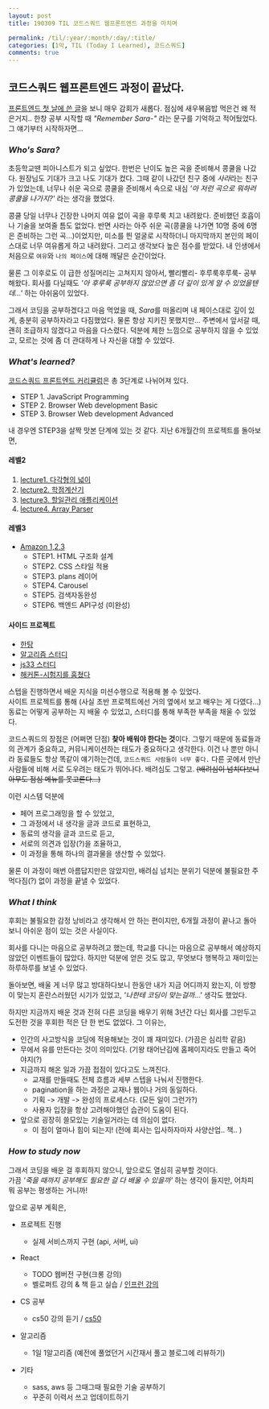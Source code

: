 ```yaml
---
layout: post
title: 190309 TIL 코드스쿼드 웹프론트엔드 과정을 마치며 

permalink: /til/:year/:month/:day/:title/
categories: [1막, TIL (Today I Learned), 코드스쿼드]
comments: true
---
```


## **코드스쿼드 웹프론트엔드 과정이 끝났다.**

[프론트엔드 첫 날에 쓴 글](https://developersoom.github.io/til/2018/09/10/TIL/)을 보니 매우 감회가 새롭다. 점심에 새우볶음밥 먹은건 왜 적은거지.. 한창 공부 시작할 때 *"Remember Sara-"* 라는 문구를 기억하고 적어뒀었다. 그 얘기부터 시작하자면... 

### *Who's Sara?*

초등학교땐 피아니스트가 되고 싶었다. 한번은 난이도 높은 곡을 준비해서 콩쿨을 나갔다. 원장님도 기대가 크고 나도 기대가 컸다. 그때 같이 나갔던 친구 중에 *사라*라는 친구가 있었는데, 너무나 쉬운 곡으로 콩쿨을 준비해서 속으로 내심 *'아 저런 곡으로 뭐하러 콩쿨을 나가지?'* 라는 생각을 했었다.  

콩쿨 당일 너무나 긴장한 나머지 여유 없이 곡을 후루룩 치고 내려왔다. 준비했던 호흡이나 기술을 보여줄 틈도 없었다. 반면 사라는 아주 쉬운 곡(콩쿨을 나가면 10명 중에 6명은 준비하는 그런 곡...)이었지만, 미소를 띈 얼굴로 시작하더니 마지막까지 본인의 페이스대로 너무 여유롭게 하고 내려왔다. 그리고 생각보다 높은 점수를 받았다. 내 인생에서 처음으로 `여유`와 `나의 페이스`에 대해 깨달은 순간이었다.  

물론 그 이후로도 이 급한 성질머리는 고쳐지지 않아서, 빨리빨리- 후루룩후루룩- 공부해왔다. 회사를 다닐때도 *'아 후루룩 공부하지 않았으면 좀 더 깊이 있게 알 수 있었을텐데...'* 하는 아쉬움이 있었다.  

그래서 코딩을 공부하겠다고 마음 먹었을 때, *Sara*를 떠올리며 내 페이스대로 깊이 있게, 충분히 공부하자라고 다짐했었다. 물론 항상 지키진 못했지만... 주변에서 앞서갈 때, 괜히 조급하지 않겠다고 마음을 다스렸다. 덕분에 체한 느낌으로 공부하지 않을 수 있었고, 모르는 것에 좀 더 관대하게 나 자신을 대할 수 있었다.  

### *What's learned?*

[코드스쿼드 프론트엔드 커리큘럼](https://github.com/nigayo/front-end-curriculum/tree/2018_09)은 총 3단계로 나뉘어져 있다. 

- STEP 1. JavaScript Programming
- STEP 2. Browser Web development Basic
- STEP 3. Browser Web development Advanced

내 경우엔 STEP3을 살짝 맛본 단계에 있는 것 같다. 
지난 6개월간의 프로젝트를 돌아보면, 

#### 레벨2

1. [lecture1. 다각형의 넓이](https://github.com/developersoom/javascript-polygon)
2. [lecture2. 학점계산기](https://github.com/developersoom/javascript-grade)
3. [lecture3. 할일관리 애플리케이션](https://github.com/developersoom/javascript-todo)
4. [lecture4. Array Parser](https://github.com/developersoom/javascript-json)

#### 레벨3

- [Amazon 1,2,3](https://github.com/developersoom/javascript-amazon) 
    - STEP1. HTML 구조화 설계
    - STEP2. CSS 스타일 적용
    - STEP3. plans 레이어
    - STEP4. Carousel
    - STEP5. 검색자동완성
    - STEP6. 백엔드 API구성 (미완성)

#### 사이드 프로젝트 
- [한탕](https://github.com/developersoom/HanTang)
- [알고리즘 스터디](https://github.com/childrenOfCrong/AS)
- [js33 스터디](https://github.com/childrenOfCrong/33-js-concepts)
- [해커톤-시험지를 훔쳤다](https://github.com/HTMLhead/FE_hackathon)

스텝을 진행하면서 배운 지식을 미션수행으로 적용해 볼 수 있었다.  
사이트 프로젝트를 통해 (사실 초반 프로젝트에선 거의 옆에서 보고 배우는 게 다였다...) 동료는 어떻게 공부하는 지 배울 수 있었고, 스터디를 통해 부족한 부족을 채울 수 있었다. 

코드스쿼드의 장점은 (어쩌면 단점) **찾아 배워야 한다는 것**이다. 그렇기 때문에 동료들과의 관계가 중요하고, 커뮤니케이션하는 태도가 중요하다고 생각한다. 이건 나 뿐만 아니라 동료들도 항상 똑같이 얘기하는건데, `코드스쿼드 사람들이 너무 좋다.` 다른 곳에서 만난 사람들에 비해 서로 도우려는 태도가 뛰어나다. 배려심도 그렇고. ~~(배려심이 넘치다보니 아무도 점심 메뉴를 못고른다...)~~

이런 시스템 덕분에  

- 페어 프로그래밍을 할 수 있었고,
- 그 과정에서 내 생각을 글과 코드로 표현하고, 
- 동료의 생각을 글과 코드로 듣고, 
- 서로의 의견과 입장(?)을 조율하고,
- 이 과정을 통해 하나의 결과물을 생산할 수 있었다. 

물론 이 과정이 매번 아름답지만은 않았지만, 배려심 넘치는 분위기 덕분에 불필요한 주먹다짐(?) 없이 과정을 끝낼 수 있었다. 


### *What I think*

후회는 불필요한 감정 낭비라고 생각해서 안 하는 편이지만, 6개월 과정이 끝나고 돌아보니 아쉬운 점이 있는 것은 사실이다.  

회사를 다니는 마음으로 공부하려고 했는데, 학교를 다니는 마음으로 공부해서 예상하지 않았던 이벤트들이 많았다. 하지만 덕분에 얻은 것도 많고, 무엇보다 행복하고 재미있는 하루하루를 보낼 수 있었다.  

돌아보면, 배울 게 너무 많고 방대하다보니 한동안 내가 지금 어디까지 왔는지, 이 방향이 맞는지 혼란스러웠던 시기가 있었고, *'나한테 코딩이 맞는걸까...'* 생각도 했었다.

하지만 지금까지 배운 것과 전혀 다른 코딩을 배우기 위해 3년간 다닌 회사를 그만두고 도전한 것을 후회한 적은 단 한 번도 없었다. 그 이유는, 

- 인간의 사고방식을 코딩에 적용해보는 것이 꽤 재미있다. (가끔은 심리학 같음)
- 무에서 유를 만든다는 것이 의미있다. (기왕 태어난김에 홈페이지라도 만들고 죽어야지(?)
- 지금까지 해온 일과 가끔 접점이 있다고도 느껴진다. 
    - 교재를 만들때도 전체 흐름과 세부 스텝을 나눠서 진행한다.
    - pagination을 하는 과정은 교재나 웹이나 거의 동일하다.
    - 기획 -> 개발 -> 완성의 프로세스다. (모든 일이 그런가?)
    - 사용자 입장을 항상 고려해야했던 습관이 도움이 된다.
- 앞으로 굉장히 쓸모있는 기술일거라는 데 의심이 없다.
    - 이 점이 얼마나 힘이 되는지! (전에 회사는 입사하자마자 사양산업.. 책.. )

### *How to study now*

그래서 코딩을 배운 걸 후회하지 않으니, 앞으로도 열심히 공부할 것이다.  
가끔 *'죽을 때까지 공부해도 필요한 걸 다 배울 수 있을까'* 하는 생각이 들지만, 어차피 뭐 공부는 평생하는 거니까!  

앞으로 공부 계획은, 

- 프로젝트 진행
    - 실제 서비스까지 구현 (api, 서버, ui)

- React
    - TODO 웹버전 구현(크롱 강의)
    - 벨로퍼트 강의 & 책 듣고 실습 / [인프런 강의](https://www.inflearn.com/course/react-velopert/)

- CS 공부
    - cs50 강의 듣기 /
    [cs50](https://courses.edx.org/courses/course-v1:HarvardX+CS50+X/course/#block-v1:HarvardX+CS50+X+type@chapter+block@bdc606f10e7347f6a61a341c4544bbf7)

- 알고리즘 
    - 1일 1알고리즘 (예전에 풀었던거 시간재서 풀고 블로그에 리뷰하기)

- 기타
    - sass, aws 등 그때그때 필요한 기술 공부하기 
    - 꾸준히 이력서 쓰고 업데이트하기 
